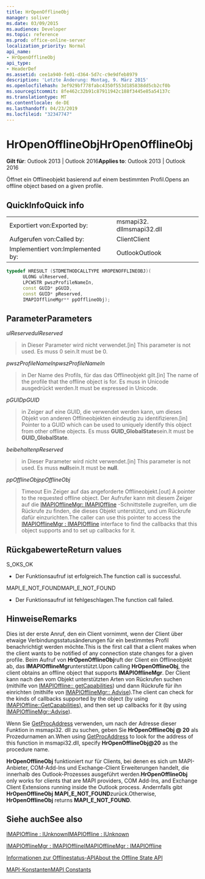 ```yaml
---
title: HrOpenOfflineObj
manager: soliver
ms.date: 03/09/2015
ms.audience: Developer
ms.topic: reference
ms.prod: office-online-server
localization_priority: Normal
api_name:
- HrOpenOfflineObj
api_type:
- HeaderDef
ms.assetid: cee1a940-fe01-d364-5d7c-c9e9dfeb8979
description: 'Letzte Änderung: Montag, 9. März 2015'
ms.openlocfilehash: 3ef929bf778fabc4350f553d185838dd5cb2cf0b
ms.sourcegitcommit: 8fe462c32b91c87911942c188f3445e85a54137c
ms.translationtype: MT
ms.contentlocale: de-DE
ms.lasthandoff: 04/23/2019
ms.locfileid: "32347747"
---
```

# <a name="hropenofflineobj"></a><span data-ttu-id="b49bb-103">HrOpenOfflineObj</span><span class="sxs-lookup"><span data-stu-id="b49bb-103">HrOpenOfflineObj</span></span>

  
  
<span data-ttu-id="b49bb-104">**Gilt für**: Outlook 2013 | Outlook 2016</span><span class="sxs-lookup"><span data-stu-id="b49bb-104">**Applies to**: Outlook 2013 | Outlook 2016</span></span> 
  
<span data-ttu-id="b49bb-105">Öffnet ein Offlineobjekt basierend auf einem bestimmten Profil.</span><span class="sxs-lookup"><span data-stu-id="b49bb-105">Opens an offline object based on a given profile.</span></span>
  
## <a name="quick-info"></a><span data-ttu-id="b49bb-106">QuickInfo</span><span class="sxs-lookup"><span data-stu-id="b49bb-106">Quick info</span></span>

|||
|:-----|:-----|
|<span data-ttu-id="b49bb-107">Exportiert von:</span><span class="sxs-lookup"><span data-stu-id="b49bb-107">Exported by:</span></span>  <br/> |<span data-ttu-id="b49bb-108">msmapi32. dll</span><span class="sxs-lookup"><span data-stu-id="b49bb-108">msmapi32.dll</span></span>  <br/> |
|<span data-ttu-id="b49bb-109">Aufgerufen von:</span><span class="sxs-lookup"><span data-stu-id="b49bb-109">Called by:</span></span>  <br/> |<span data-ttu-id="b49bb-110">Client</span><span class="sxs-lookup"><span data-stu-id="b49bb-110">Client</span></span>  <br/> |
|<span data-ttu-id="b49bb-111">Implementiert von:</span><span class="sxs-lookup"><span data-stu-id="b49bb-111">Implemented by:</span></span>  <br/> |<span data-ttu-id="b49bb-112">Outlook</span><span class="sxs-lookup"><span data-stu-id="b49bb-112">Outlook</span></span>  <br/> |
   
```cpp
typedef HRESULT (STDMETHODCALLTYPE HROPENOFFLINEOBJ)( 
      ULONG ulReserved, 
      LPCWSTR pwszProfileNameIn, 
      const GUID* pGUID, 
      const GUID* pReserved, 
      IMAPIOfflineMgr** ppOfflineObj); 

```

## <a name="parameters"></a><span data-ttu-id="b49bb-113">Parameter</span><span class="sxs-lookup"><span data-stu-id="b49bb-113">Parameters</span></span>

 <span data-ttu-id="b49bb-114">_ulReserved_</span><span class="sxs-lookup"><span data-stu-id="b49bb-114">_ulReserved_</span></span>
  
> <span data-ttu-id="b49bb-115">in Dieser Parameter wird nicht verwendet.</span><span class="sxs-lookup"><span data-stu-id="b49bb-115">[in] This parameter is not used.</span></span> <span data-ttu-id="b49bb-116">Es muss 0 sein.</span><span class="sxs-lookup"><span data-stu-id="b49bb-116">It must be 0.</span></span>
    
 <span data-ttu-id="b49bb-117">_pwszProfileNameIn_</span><span class="sxs-lookup"><span data-stu-id="b49bb-117">_pwszProfileNameIn_</span></span>
  
> <span data-ttu-id="b49bb-118">in Der Name des Profils, für das das Offlineobjekt gilt.</span><span class="sxs-lookup"><span data-stu-id="b49bb-118">[in] The name of the profile that the offline object is for.</span></span> <span data-ttu-id="b49bb-119">Es muss in Unicode ausgedrückt werden.</span><span class="sxs-lookup"><span data-stu-id="b49bb-119">It must be expressed in Unicode.</span></span> 
    
 <span data-ttu-id="b49bb-120">_pGUID_</span><span class="sxs-lookup"><span data-stu-id="b49bb-120">_pGUID_</span></span>
  
> <span data-ttu-id="b49bb-121">in Zeiger auf eine GUID, die verwendet werden kann, um dieses Objekt von anderen Offlineobjekten eindeutig zu identifizieren.</span><span class="sxs-lookup"><span data-stu-id="b49bb-121">[in] Pointer to a GUID which can be used to uniquely identify this object from other offline objects.</span></span> <span data-ttu-id="b49bb-122">Es muss **GUID_GlobalState**sein.</span><span class="sxs-lookup"><span data-stu-id="b49bb-122">It must be **GUID_GlobalState**.</span></span>
    
 <span data-ttu-id="b49bb-123">_beibehalten_</span><span class="sxs-lookup"><span data-stu-id="b49bb-123">_pReserved_</span></span>
  
> <span data-ttu-id="b49bb-124">in Dieser Parameter wird nicht verwendet.</span><span class="sxs-lookup"><span data-stu-id="b49bb-124">[in] This parameter is not used.</span></span> <span data-ttu-id="b49bb-125">Es muss **null**sein.</span><span class="sxs-lookup"><span data-stu-id="b49bb-125">It must be **null**.</span></span>
    
 <span data-ttu-id="b49bb-126">_ppOfflineObj_</span><span class="sxs-lookup"><span data-stu-id="b49bb-126">_ppOfflineObj_</span></span>
  
> <span data-ttu-id="b49bb-127">Timeout Ein Zeiger auf das angeforderte Offlineobjekt.</span><span class="sxs-lookup"><span data-stu-id="b49bb-127">[out] A pointer to the requested offline object.</span></span> <span data-ttu-id="b49bb-128">Der Aufrufer kann mit diesem Zeiger auf die [IMAPIOfflineMgr: IMAPIOffline](imapiofflinemgrimapioffline.md) -Schnittstelle zugreifen, um die Rückrufe zu finden, die dieses Objekt unterstützt, und um Rückrufe dafür einzurichten.</span><span class="sxs-lookup"><span data-stu-id="b49bb-128">The caller can use this pointer to access the [IMAPIOfflineMgr : IMAPIOffline](imapiofflinemgrimapioffline.md) interface to find the callbacks that this object supports and to set up callbacks for it.</span></span> 
    
## <a name="return-values"></a><span data-ttu-id="b49bb-129">Rückgabewerte</span><span class="sxs-lookup"><span data-stu-id="b49bb-129">Return values</span></span>

<span data-ttu-id="b49bb-130">S_OK</span><span class="sxs-lookup"><span data-stu-id="b49bb-130">S_OK</span></span> 
  
- <span data-ttu-id="b49bb-131">Der Funktionsaufruf ist erfolgreich.</span><span class="sxs-lookup"><span data-stu-id="b49bb-131">The function call is successful.</span></span>
    
<span data-ttu-id="b49bb-132">MAPI_E_NOT_FOUND</span><span class="sxs-lookup"><span data-stu-id="b49bb-132">MAPI_E_NOT_FOUND</span></span>
  
- <span data-ttu-id="b49bb-133">Der Funktionsaufruf ist fehlgeschlagen.</span><span class="sxs-lookup"><span data-stu-id="b49bb-133">The function call failed.</span></span>
    
## <a name="remarks"></a><span data-ttu-id="b49bb-134">Hinweise</span><span class="sxs-lookup"><span data-stu-id="b49bb-134">Remarks</span></span>

<span data-ttu-id="b49bb-135">Dies ist der erste Anruf, den ein Client vornimmt, wenn der Client über etwaige Verbindungsstatusänderungen für ein bestimmtes Profil benachrichtigt werden möchte.</span><span class="sxs-lookup"><span data-stu-id="b49bb-135">This is the first call that a client makes when the client wants to be notified of any connection state changes for a given profile.</span></span> <span data-ttu-id="b49bb-136">Beim Aufruf von **HrOpenOfflineObj**ruft der Client ein Offlineobjekt ab, das **IMAPIOfflineMgr**unterstützt.</span><span class="sxs-lookup"><span data-stu-id="b49bb-136">Upon calling **HrOpenOfflineObj**, the client obtains an offline object that supports **IMAPIOfflineMgr**.</span></span> <span data-ttu-id="b49bb-137">Der Client kann nach den vom Objekt unterstützten Arten von Rückrufen suchen (mithilfe von [IMAPIOffline:: getCapabilities](imapioffline-getcapabilities.md)) und dann Rückrufe für ihn einrichten (mithilfe von [IMAPIOfflineMgr:: Advise](imapiofflinemgr-advise.md)).</span><span class="sxs-lookup"><span data-stu-id="b49bb-137">The client can check for the kinds of callbacks supported by the object (by using [IMAPIOffline::GetCapabilities](imapioffline-getcapabilities.md)), and then set up callbacks for it (by using [IMAPIOfflineMgr::Advise](imapiofflinemgr-advise.md)).</span></span>
  
<span data-ttu-id="b49bb-138">Wenn Sie [GetProcAddress](https://msdn.microsoft.com/library/ms683212.aspx) verwenden, um nach der Adresse dieser Funktion in msmapi32. dll zu suchen, geben Sie **HrOpenOfflineObj @ 20** als Prozedurnamen an.</span><span class="sxs-lookup"><span data-stu-id="b49bb-138">When using [GetProcAddress](https://msdn.microsoft.com/library/ms683212.aspx) to look for the address of this function in msmapi32.dll, specify **HrOpenOfflineObj@20** as the procedure name.</span></span> 
  
 <span data-ttu-id="b49bb-139">**HrOpenOfflineObj** funktioniert nur für Clients, bei denen es sich um MAPI-Anbieter, COM-Add-Ins und Exchange-Client Erweiterungen handelt, die innerhalb des Outlook-Prozesses ausgeführt werden.</span><span class="sxs-lookup"><span data-stu-id="b49bb-139">**HrOpenOfflineObj** only works for clients that are MAPI providers, COM Add-Ins, and Exchange Client Extensions running inside the Outlook process.</span></span> <span data-ttu-id="b49bb-140">Andernfalls gibt **HrOpenOfflineObj** **MAPI_E_NOT_FOUND**zurück.</span><span class="sxs-lookup"><span data-stu-id="b49bb-140">Otherwise, **HrOpenOfflineObj** returns **MAPI_E_NOT_FOUND**.</span></span> 
  
## <a name="see-also"></a><span data-ttu-id="b49bb-141">Siehe auch</span><span class="sxs-lookup"><span data-stu-id="b49bb-141">See also</span></span>



[<span data-ttu-id="b49bb-142">IMAPIOffline : IUnknown</span><span class="sxs-lookup"><span data-stu-id="b49bb-142">IMAPIOffline : IUnknown</span></span>](imapiofflineiunknown.md)
  
[<span data-ttu-id="b49bb-143">IMAPIOfflineMgr : IMAPIOffline</span><span class="sxs-lookup"><span data-stu-id="b49bb-143">IMAPIOfflineMgr : IMAPIOffline</span></span>](imapiofflinemgrimapioffline.md)


[<span data-ttu-id="b49bb-144">Informationen zur Offlinestatus-API</span><span class="sxs-lookup"><span data-stu-id="b49bb-144">About the Offline State API</span></span>](about-the-offline-state-api.md)
  
[<span data-ttu-id="b49bb-145">MAPI-Konstanten</span><span class="sxs-lookup"><span data-stu-id="b49bb-145">MAPI Constants</span></span>](mapi-constants.md)

